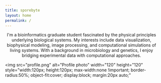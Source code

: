 ```yaml
---
title: sporebyte
layout: home
permalink: /
---
```


<style>
.text-block {
  max-width: 600px;
  margin: 0 auto;
  text-align: center;
}
</style>

<div class="text-block">
I'm a bioinformatics graduate student fascinated by the physical principles underlying biological systems. My interests include data visualization, biophysical modeling, image processing, and computational simulations of living systems. With a background in microbiology and genetics, I enjoy bridging experimental data with computational approaches.
</div>

<!-- Most robust: set width/height attributes AND inline styles -->
<img
  src="profile.png"
  alt="Profile photo"
  width="120"
  height="120"
  style="width:120px; height:120px; max-width:none !important; border-radius:50%; object-fit:cover; display:block; margin:20px auto;"
>
